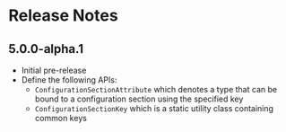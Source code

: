 # Release Notes

## 5.0.0-alpha.1
- Initial pre-release
- Define the following APIs:
    - `ConfigurationSectionAttribute` which denotes a type that can be bound to a
      configuration section using the specified key
    - `ConfigurationSectionKey` which is a static utility class containing common keys
